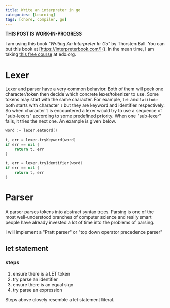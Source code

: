 ```yaml
---
title: Write an interpreter in go
categories: [Learning]
tags: [chore, compiler, go]
---
```


**THIS POST IS WORK-IN-PROGRESS**

I am using this book _"Writing An Interpreter In Go"_ by Thorsten Ball. You can but this book at [https://interpreterbook.com/](). In the mean time, I am taking [this free course](https://learning.edx.org/course/course-v1:StanfordOnline+SOE.YCSCS1+3T2020/home) at edx.org.

# Lexer

Lexer and parser have a very common behavior. Both of them will peek one character/token then decide which concrete lexer/tokenizer to use. Some tokens may start with the same character. For example, `let` and `latitude` both starts with character `l` but they are keyword and identifier respectively. So when character `l` is encountered a lexer would try to use a sequence of "sub-lexers" according to some predefined priority. When one "sub-lexer" fails, it tries the next one. An example is given below.

```go
word := lexer.eatWord()

t, err = lexer.tryKeyword(word)
if err == nil {
    return t, err
}

t, err = lexer.tryIdentifier(word)
if err == nil {
    return t, err
}
```

# Parser

A parser parses tokens into abstract syntax trees. Parsing is one of the most well-understood branches of computer science and really smart people have already invested a lot of time into the problems of parsing.

I will implement a "Pratt parser" or "top down operator precedence parser"

## let statement

### steps

1. ensure there is a LET token
2. try parse an identifier
3. ensure there is an equal sign
4. try parse an expression

Steps above closely resemble a let statement literal.
